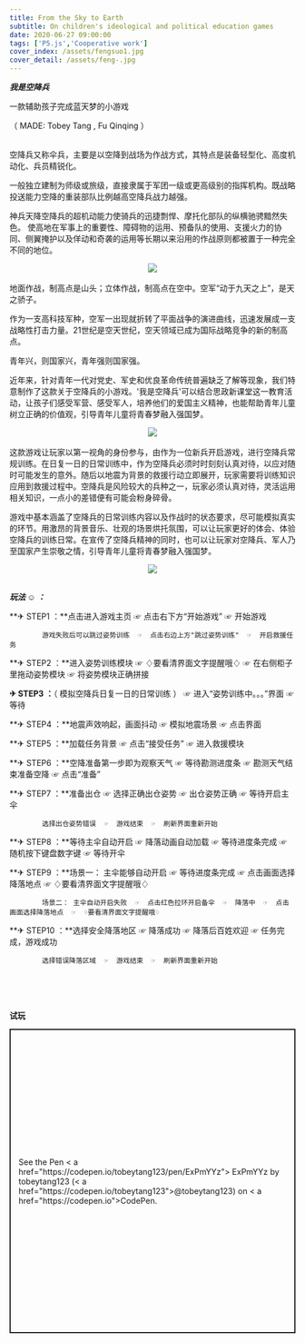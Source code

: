```yaml
---
title: From the Sky to Earth
subtitle: On children's ideological and political education games
date: 2020-06-27 09:00:00
tags: ['P5.js','Cooperative work']
cover_index: /assets/fengsuo1.jpg
cover_detail: /assets/feng-.jpg
---
```

***我是空降兵***

一款辅助孩子完成蓝天梦的小游戏

（ MADE: Tobey Tang , Fu Qinqing ）

<br>
空降兵又称伞兵，主要是以空降到战场为作战方式，其特点是装备轻型化、高度机动化、兵员精锐化。  

一般独立建制为师级或旅级，直接隶属于军团一级或更高级别的指挥机构。既战略投送能力空降的重装部队比例越高空降兵战力越强。

神兵天降空降兵的超机动能力使骑兵的迅捷剽悍、摩托化部队的纵横驰骋黯然失色。
使高地在军事上的重要性、障碍物的运用、预备队的使用、支援火力的协同、侧翼掩护以及佯动和奇袭的运用等长期以来沿用的作战原则都被置于一种完全不同的地位。

<div  align="center">
<img src="/assets/timg1.jpg">
</div>
<br>
地面作战，制高点是山头；立体作战，制高点在空中。空军“动于九天之上”，是天之骄子。

作为一支高科技军种，空军一出现就折转了平面战争的演进曲线，迅速发展成一支战略性打击力量。21世纪是空天世纪，空天领域已成为国际战略竞争的新的制高点。  

青年兴，则国家兴，青年强则国家强。

近年来，针对青年一代对党史、军史和优良革命传统普遍缺乏了解等现象，我们特意制作了这款关于空降兵的小游戏。'我是空降兵'可以结合思政新课堂这一教育活动，让孩子们感受军营、感受军人，培养他们的爱国主义精神，也能帮助青年儿童树立正确的价值观，引导青年儿童将青春梦融入强国梦。

<div  align="center">
<img src="/assets/timg2.jpg">
</div>
<br>
这款游戏让玩家以第一视角的身份参与，由作为一位新兵开启游戏，进行空降兵常规训练。在日复一日的日常训练中，作为空降兵必须时时刻刻认真对待，以应对随时可能发生的意外。随后以地震为背景的救援行动立即展开，玩家需要将训练知识应用到救援过程中。空降兵是风险较大的兵种之一，玩家必须认真对待，灵活运用相关知识，一点小的差错便有可能会粉身碎骨。  

游戏中基本涵盖了空降兵的日常训练内容以及作战时的状态要求，尽可能模拟真实的环节。用激昂的背景音乐、壮观的场景烘托氛围，可以让玩家更好的体会、体验空降兵的训练日常。在宣传了空降兵精神的同时，也可以让玩家对空降兵、军人乃至国家产生崇敬之情，引导青年儿童将青春梦融入强国梦。

<div  align="center">
<img src="/assets/timg3.jpg">
</div>
<br>  

***玩法 ☺ ：***

**✈ STEP1 ：**点击进入游戏主页  ☞  点击右下方“开始游戏”  ☞  开始游戏

            游戏失败后可以跳过姿势训练  ☞  点击右边上方"跳过姿势训练"  ☞  开启救援任务


**✈ STEP2 ：**进入姿势训练模块  ☞  ♢要看清界面文字提醒哦♢  ☞  在右侧柜子里拖动姿势模块  ☞  将姿势模块正确拼接


**✈ STEP3 ：**（ 模拟空降兵日复一日的日常训练 ） ☞  进入“姿势训练中。。。”界面  ☞  等待

**✈ STEP4 ：**地震声效响起，画面抖动  ☞  模拟地震场景  ☞  点击界面

**✈ STEP5 ：**加载任务背景  ☞  点击“接受任务”  ☞  进入救援模块

**✈ STEP6 ：**空降准备第一步即为观察天气  ☞  等待勘测进度条  ☞  勘测天气结束准备空降  ☞  点击“准备”

**✈ STEP7 ：**准备出仓  ☞  选择正确出仓姿势  ☞  出仓姿势正确  ☞  等待开启主伞

            选择出仓姿势错误  ☞  游戏结束  ☞  刷新界面重新开始


**✈ STEP8 ：**等待主伞自动开启  ☞  降落动画自动加载  ☞  等待进度条完成  ☞  随机按下键盘数字键  ☞  等待开伞

**✈ STEP9 ：**场景一： 主伞能够自动开启  ☞  等待进度条完成  ☞  点击画面选择降落地点  ☞  ♢要看清界面文字提醒哦♢

            场景二： 主伞自动开启失败  ☞  点击红色拉环开启备伞  ☞  降落中  ☞  点击画面选择降落地点  ☞  ♢要看清界面文字提醒哦♢

**✈ STEP10 ：**选择安全降落地区  ☞  降落成功  ☞  降落后百姓欢迎  ☞  任务完成，游戏成功

            选择错误降落区域  ☞  游戏结束  ☞  刷新界面重新开始


<br>
<br>
<br>  

**试玩**

<p class="codepen" data-height="536" data-theme-id="light" data-default-tab="result" data-user="tobeytang123" data-slug-hash="ExPmYYz" style="height: 536px; box-sizing: border-box; display: flex; align-items: center; justify-content: center; border: 2px solid; margin: 1em 0; padding: 1em;" data-pen-title="ExPmYYz">
  <span>See the Pen < a href="https://codepen.io/tobeytang123/pen/ExPmYYz">
  ExPmYYz</ a> by tobeytang123 (< a href="https://codepen.io/tobeytang123">@tobeytang123</ a>)
  on < a href="https://codepen.io">CodePen</ a>.</span>
</p>
<script async src="https://static.codepen.io/assets/embed/ei.js"></script>
<br>